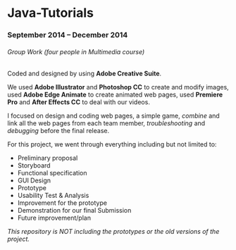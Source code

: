 # Java-Tutorials
### September 2014 – December 2014
###### Group Work (four people in Multimedia course)
Coded and designed by using **Adobe Creative Suite**.

We used **Adobe Illustrator** and **Photoshop CC** to create and modify images,
used **Adobe Edge Animate** to create animated web pages,
used **Premiere Pro** and **After Effects CC** to deal with our videos.

I focused on design and coding web pages, a simple game,
*combine* and link all the web pages from each team member,
*troubleshooting* and *debugging* before the final release.

For this project, we went through everything including but not limited to:

* Preliminary proposal
* Storyboard
* Functional specification
* GUI Design
* Prototype
* Usability Test & Analysis
* Improvement for the prototype
* Demonstration for our final Submission
* Future improvement/plan

*This repository is NOT including the prototypes or the old versions of the project.*
